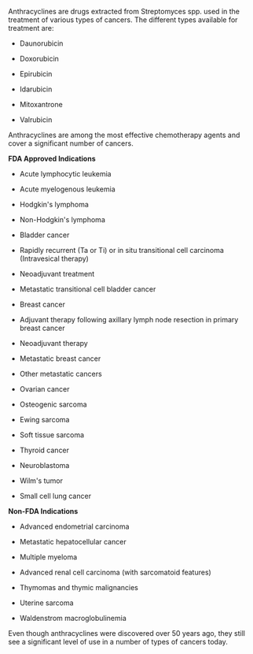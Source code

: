 Anthracyclines are drugs extracted from Streptomyces spp. used in the treatment of various types of cancers. The different types available for treatment are:

- Daunorubicin

- Doxorubicin

- Epirubicin

- Idarubicin

- Mitoxantrone

- Valrubicin

Anthracyclines are among the most effective chemotherapy agents and cover a significant number of cancers.

**FDA Approved Indications**

- Acute lymphocytic leukemia

- Acute myelogenous leukemia

- Hodgkin's lymphoma

- Non-Hodgkin's lymphoma

- Bladder cancer

- Rapidly recurrent (Ta or Ti) or in situ transitional cell carcinoma (Intravesical therapy)
- Neoadjuvant treatment
- Metastatic transitional cell bladder cancer

- Breast cancer

- Adjuvant therapy following axillary lymph node resection in primary breast cancer
- Neoadjuvant therapy
- Metastatic breast cancer

- Other metastatic cancers

- Ovarian cancer
- Osteogenic sarcoma
- Ewing sarcoma
- Soft tissue sarcoma
- Thyroid cancer
- Neuroblastoma
- Wilm's tumor
- Small cell lung cancer

**Non-FDA Indications**

- Advanced endometrial carcinoma

- Metastatic hepatocellular cancer

- Multiple myeloma

- Advanced renal cell carcinoma (with sarcomatoid features)

- Thymomas and thymic malignancies

- Uterine sarcoma

- Waldenstrom macroglobulinemia

Even though anthracyclines were discovered over 50 years ago, they still see a significant level of use in a number of types of cancers today.
